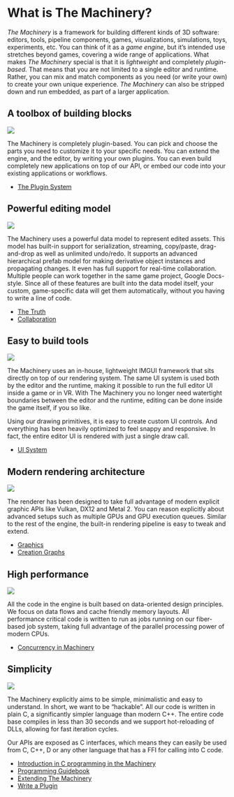 # What is The Machinery?

*The Machinery* is a framework for building different kinds of 3D software: editors, tools, pipeline components, games, visualizations, simulations, toys, experiments, etc. You can think of it as a *game engine*, but it’s intended use stretches beyond games, covering a wide range of applications. What makes *The Machinery* special is that it is *lightweight* and completely *plugin-based.* That means that you are not limited to a single editor and runtime. Rather, you can mix and match components as you need (or write your own) to create your own unique experience. *The Machinery* can also be stripped down and run embedded, as part of a larger application.

## A toolbox of building blocks

![](https://ourmachinery.com/images/headers/header_plugins.png)

The Machinery is completely plugin-based. You can pick and choose the parts you need to customize it to your specific needs. You can extend the engine, and the editor, by writing your own plugins. You can even build completely new applications on top of our API, or embed our code into your existing applications or workflows.

- [The Plugin System]({{base_url}}extending_the_machinery/the_plugin_system.html)

## Powerful editing model

![](https://ourmachinery.com/images/headers/header_collaboration.png)

The Machinery uses a powerful data model to represent edited assets. This model has built-in support for serialization, streaming, copy/paste, drag-and-drop as well as unlimited undo/redo. It supports an advanced hierarchical prefab model for making derivative object instances and propagating changes. It even has full support for real-time collaboration. Multiple people can work together in the same game project, Google Docs-style. Since all of these features are built into the data model itself, your custom, game-specific data will get them automatically, without you having to write a line of code.

- [The Truth]({{base_url}}the_truth/index.html)
- [Collaboration]({{base_url}}the_truth/collaboration.html)

## Easy to build tools

![](https://ourmachinery.com/images/headers/header_tools.png)

The Machinery uses an in-house, lightweight IMGUI framework that sits directly on top of our rendering system. The same UI system is used both by the editor and the runtime, making it possible to run the full editor UI inside a game or in VR. With The Machinery you no longer need watertight boundaries between the editor and the runtime, editing can be done inside the game itself, if you so like.

Using our drawing primitives, it is easy to create custom UI controls. And everything has been heavily optimized to feel snappy and responsive. In fact, the entire editor UI is rendered with just a single draw call.

- [UI System]({{base_url}}tutorials/ui/index.html)


## Modern rendering architecture

![](https://ourmachinery.com/images/headers/header_creation-graphs_1920x1080.png)

The renderer has been designed to take full advantage of modern explicit graphic APIs like Vulkan, DX12 and Metal 2. You can reason explicitly about advanced setups such as multiple GPUs and GPU execution queues. Similar to the rest of the engine, the built-in rendering pipeline is easy to tweak and extend.

- [Graphics]({{base_url}}graphics/index.html)
- [Creation Graphs]({{base_url}}creation_graphs/concept.html)


## High performance

![](https://ourmachinery.com/images/headers/header_jobs.png)

All the code in the engine is built based on data-oriented design principles. We focus on data flows and cache friendly memory layouts. All performance critical code is written to run as jobs running on our fiber-based job system, taking full advantage of the parallel processing power of modern CPUs.

- [Concurrency in Machinery]({{base_url}}getting_started/introduction_to_c/concurrency.html)


## Simplicity

![](https://ourmachinery.com/images/headers/header_hot_reload.png)

The Machinery explicitly aims to be simple, minimalistic and easy to understand. In short, we want to be “hackable”. All our code is written in plain C, a significantly simpler language than modern C++. The entire code base compiles in less than 30 seconds and we support hot-reloading of DLLs, allowing for fast iteration cycles.

Our APIs are exposed as C interfaces, which means they can easily be used from C, C++, D or any other language that has a FFI for calling into C code.

- [Introduction in C programming in the Machinery]({{base_url}}getting_started/introduction_to_c/index.html)
- [Programming Guidebook](https://ourmachinery.com/apidoc/doc/guidebook.md.html)
- [Extending The Machinery]({{base_url}}extending_the_machinery/index.html)
- [Write a Plugin]({{base_url}}extending_the_machinery/write-a-plugin.html)

